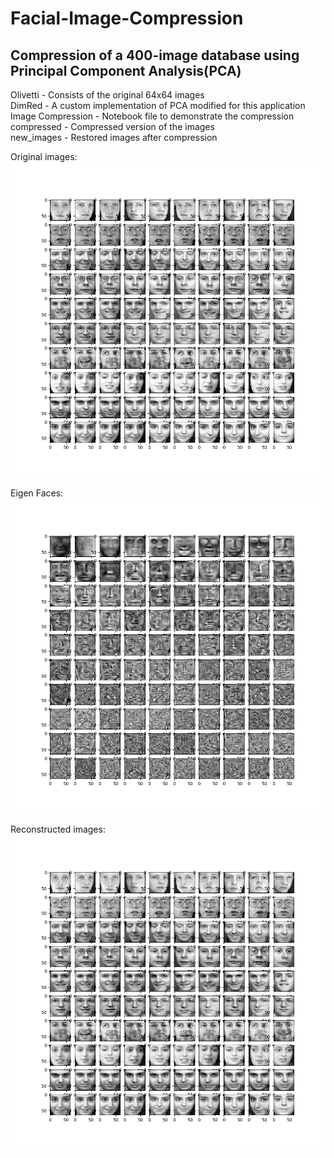 # Facial-Image-Compression

## Compression of a 400-image database using Principal Component Analysis(PCA)

Olivetti - Consists of the original 64x64 images   
DimRed - A custom implementation of PCA modified for this application  
Image Compression - Notebook file to demonstrate the compression  
compressed - Compressed version of the images  
new_images - Restored images after compression  

Original images:
![Original Images](original.png)

Eigen Faces:
![Eigen Faces](eigenfaces.png)

Reconstructed images:
![Reconstructed Images](reconstructed.png)
